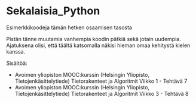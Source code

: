 # Sekalaisia_Python
Esimerkkikoodeja tämän hetken osaamisen tasosta

Pistän tänne muutamia vanhempia koodin pätkiä sekä jotain uudempia. Ajatuksena olisi, että täältä katsomalla näkisi hieman omaa kehitystä kielen kanssa. 

Sisältöä:
- Avoimen yliopiston MOOC:kurssin (Helsingin Yliopisto, Tietojenkäsittelytiede) Tietorakenteet ja Algoritmit Viikko 1 - Tehtävä 7
- Avoimen yliopiston MOOC:kurssin (Helsingin Yliopisto, Tietojenkäsittelytiede) Tietorakenteet ja Algoritmit Viikko 3 - Tehtävä 8

